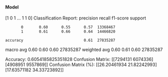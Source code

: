 #### Model
[1 0 1 ... 1 1 0]
Classification Report:
              precision    recall  f1-score   support

           0       0.60      0.55      0.57  13368467
           1       0.61      0.66      0.64  14466820

    accuracy                           0.61  27835287
   macro avg       0.60      0.60      0.60  27835287
weighted avg       0.60      0.61      0.60  27835287

Accuracy: 0.6054185825351828
Confusion Matrix:
[[7294131 6074336]
 [4908951 9557869]]
Confusion Matrix (%):
[[26.20461934 21.82242993]
 [17.63571182 34.33723892]]
